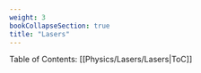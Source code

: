 ```yaml
---
weight: 3
bookCollapseSection: true
title: "Lasers"
---
```

Table of Contents: [[Physics/Lasers/Lasers|ToC]]